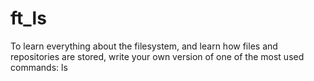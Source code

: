 # ft_ls
To learn everything about the filesystem, and learn how files and repositories are stored, write your own version of one of the most used commands: ls
